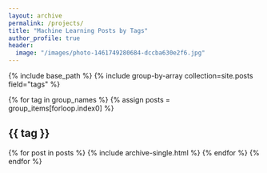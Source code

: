 ```yaml
---
layout: archive
permalink: /projects/
title: "Machine Learning Posts by Tags"
author_profile: true
header:
  image: "/images/photo-1461749280684-dccba630e2f6.jpg"
---
```


{% include base_path %}
{% include group-by-array collection=site.posts field="tags" %}

{% for tag in group_names %}
  {% assign posts = group_items[forloop.index0] %}
  <h2 id="{{ tag | slugify }}" class="archive__subtitle">{{ tag }}</h2>
  {% for post in posts %}
    {% include archive-single.html %}
  {% endfor %}
{% endfor %}